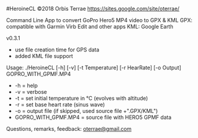 #HeroineCL ©2018 Orbis Terrae https://sites.google.com/site/oterrae/

Command Line App to convert GoPro Hero5 MP4 video to GPX & KML
GPX: compatible with Garmin Virb Edit and other apps
KML: Google Earth

v0.3.1
- use file creation time for GPS data
- added KML file support

Usage: ./HeroineCL [-h] [-v] [-t Temperature] [-r HearRate] [-o Output] GOPRO_WITH_GPMF.MP4
- -h = help
- -v = verbose
- -t = set initial temperature in °C (evolves with altitude)
- -r = set base heart rate (sinus wave)
- -o = output file (if skipped, used source file +".GPX/KML")
- GOPRO_WITH_GPMF.MP4 = source file with HERO5 GPMF data

Questions, remarks, feedback: oterrae@gmail.com
